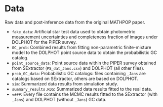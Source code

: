# Data

Raw data and post-inference data from the original MATHPOP paper.

* `fake_data`: Artificial star test data used to obtain photometric measurement uncertainties and completeness fraction of images under DOLPHOT for the PIPER survey.
* `GC_prob`: Combined results from fitting non-parametric finite-mixture model to the DOLPHOT point source data to obtain the probabilistic GC catalog.
* `point_source_data`: Point source data within the PIPER survey obtained from SExtractor (`PS_dat_Jans.csv`) and DOLPHOT (all other files).
* `prob_GC_data`: Probabilistic GC catalogs: files containing `_Jans` are catalogs based on SExtractor, others are based on DOLPHOT.
* `sim`: Summarized data results from simulation study.
* `summary_results.RDS`: Summarized data results fitted to the real data.
* `v###`: Every file contains the MCMC results fitted to the SExtractor (with `_Jans`) and DOLPHOT (without `_Jans`) GC data.